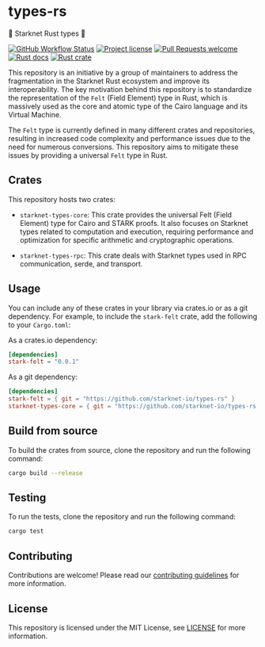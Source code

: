 # types-rs

 🐺  Starknet Rust types 🦀

 [![GitHub Workflow Status](https://github.com/starknet-io/types-rs/actions/workflows/test.yml/badge.svg)](https://github.com/starknet-io/types-rs/actions/workflows/test.yml)
[![Project license](https://img.shields.io/github/license/starknet-io/types-rs.svg?style=flat-square)](LICENSE)
[![Pull Requests welcome](https://img.shields.io/badge/PRs-welcome-ff69b4.svg?style=flat-square)](https://github.com/starknet-io/types-rs/issues?q=is%3Aissue+is%3Aopen+label%3A%22help+wanted%22)
[![Rust docs](https://docs.rs/starknet-types-core/badge.svg)](https://docs.rs/starknet-types-core)
[![Rust crate](https://img.shields.io/crates/v/sstarknet-types-core.svg)](https://crates.io/crates/starknet-types-core)

This repository is an initiative by a group of maintainers to address the fragmentation in the Starknet Rust ecosystem and improve its interoperability. The key motivation behind this repository is to standardize the representation of the `Felt` (Field Element) type in Rust, which is massively used as the core and atomic type of the Cairo language and its Virtual Machine.

The `Felt` type is currently defined in many different crates and repositories, resulting in increased code complexity and performance issues due to the need for numerous conversions. This repository aims to mitigate these issues by providing a universal `Felt` type in Rust.

## Crates

This repository hosts two crates:

- `starknet-types-core`: This crate provides the universal Felt (Field Element) type for Cairo and STARK proofs. It also focuses on Starknet types related to computation and execution, requiring performance and optimization for specific arithmetic and cryptographic operations.

- `starknet-types-rpc`: This crate deals with Starknet types used in RPC communication, serde, and transport.

## Usage

You can include any of these crates in your library via crates.io or as a git dependency. For example, to include the `stark-felt` crate, add the following to your `Cargo.toml`:

As a crates.io dependency:

```toml
[dependencies]
stark-felt = "0.0.1"
```

As a git dependency:

```toml
[dependencies]
stark-felt = { git = "https://github.com/starknet-io/types-rs" }
starknet-types-core = { git = "https://github.com/starknet-io/types-rs.git", version = "0.0.1", default-features = false, features = ["serde"] }
```

## Build from source

To build the crates from source, clone the repository and run the following command:

```bash
cargo build --release
```

## Testing

To run the tests, clone the repository and run the following command:

```bash
cargo test
```

## Contributing

Contributions are welcome! Please read our [contributing guidelines](CONTRIBUTING.md) for more information.

## License

This repository is licensed under the MIT License, see [LICENSE](LICENSE) for more information.
